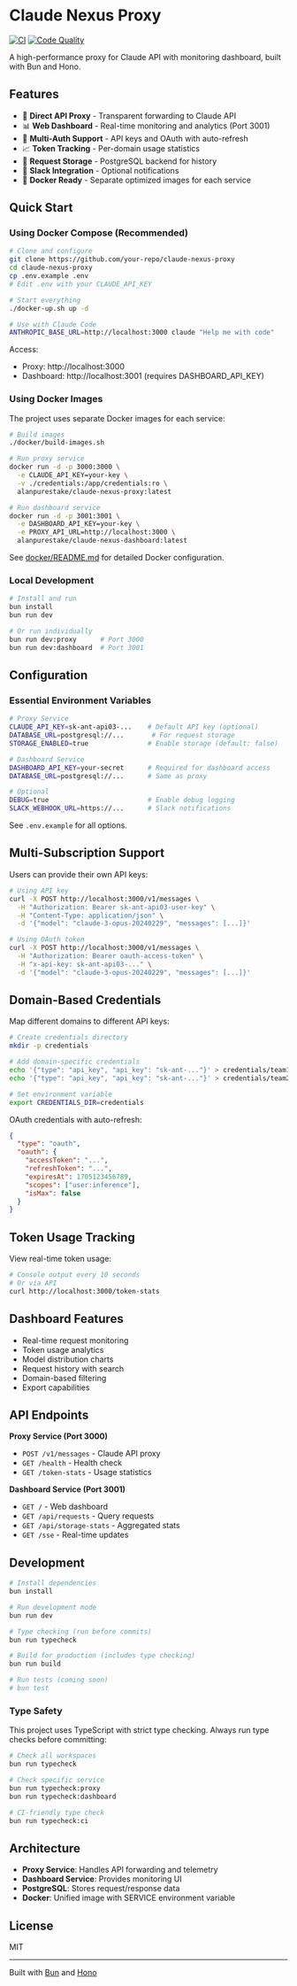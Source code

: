 # Claude Nexus Proxy

[![CI](https://github.com/moonsong-labs/claude-nexus-proxy/actions/workflows/ci.yml/badge.svg)](https://github.com/moonsong-labs/claude-nexus-proxy/actions/workflows/ci.yml)
[![Code Quality](https://github.com/moonsong-labs/claude-nexus-proxy/actions/workflows/code-quality.yml/badge.svg)](https://github.com/moonsong-labs/claude-nexus-proxy/actions/workflows/code-quality.yml)

A high-performance proxy for Claude API with monitoring dashboard, built with Bun and Hono.

## Features

- 🚀 **Direct API Proxy** - Transparent forwarding to Claude API
- 📊 **Web Dashboard** - Real-time monitoring and analytics (Port 3001)
- 🔐 **Multi-Auth Support** - API keys and OAuth with auto-refresh
- 📈 **Token Tracking** - Per-domain usage statistics
- 💾 **Request Storage** - PostgreSQL backend for history
- 🔔 **Slack Integration** - Optional notifications
- 🐳 **Docker Ready** - Separate optimized images for each service

## Quick Start

### Using Docker Compose (Recommended)

```bash
# Clone and configure
git clone https://github.com/your-repo/claude-nexus-proxy
cd claude-nexus-proxy
cp .env.example .env
# Edit .env with your CLAUDE_API_KEY

# Start everything
./docker-up.sh up -d

# Use with Claude Code
ANTHROPIC_BASE_URL=http://localhost:3000 claude "Help me with code"
```

Access:

- Proxy: http://localhost:3000
- Dashboard: http://localhost:3001 (requires DASHBOARD_API_KEY)

### Using Docker Images

The project uses separate Docker images for each service:

```bash
# Build images
./docker/build-images.sh

# Run proxy service
docker run -d -p 3000:3000 \
  -e CLAUDE_API_KEY=your-key \
  -v ./credentials:/app/credentials:ro \
  alanpurestake/claude-nexus-proxy:latest

# Run dashboard service
docker run -d -p 3001:3001 \
  -e DASHBOARD_API_KEY=your-key \
  -e PROXY_API_URL=http://localhost:3000 \
  alanpurestake/claude-nexus-dashboard:latest
```

See [docker/README.md](docker/README.md) for detailed Docker configuration.

### Local Development

```bash
# Install and run
bun install
bun run dev

# Or run individually
bun run dev:proxy      # Port 3000
bun run dev:dashboard  # Port 3001
```

## Configuration

### Essential Environment Variables

```bash
# Proxy Service
CLAUDE_API_KEY=sk-ant-api03-...    # Default API key (optional)
DATABASE_URL=postgresql://...       # For request storage
STORAGE_ENABLED=true               # Enable storage (default: false)

# Dashboard Service
DASHBOARD_API_KEY=your-secret      # Required for dashboard access
DATABASE_URL=postgresql://...      # Same as proxy

# Optional
DEBUG=true                         # Enable debug logging
SLACK_WEBHOOK_URL=https://...      # Slack notifications
```

See `.env.example` for all options.

## Multi-Subscription Support

Users can provide their own API keys:

```bash
# Using API key
curl -X POST http://localhost:3000/v1/messages \
  -H "Authorization: Bearer sk-ant-api03-user-key" \
  -H "Content-Type: application/json" \
  -d '{"model": "claude-3-opus-20240229", "messages": [...]}'

# Using OAuth token
curl -X POST http://localhost:3000/v1/messages \
  -H "Authorization: Bearer oauth-access-token" \
  -H "x-api-key: sk-ant-api03-..." \
  -d '{"model": "claude-3-opus-20240229", "messages": [...]}'
```

## Domain-Based Credentials

Map different domains to different API keys:

```bash
# Create credentials directory
mkdir -p credentials

# Add domain-specific credentials
echo '{"type": "api_key", "api_key": "sk-ant-..."}' > credentials/team1.example.com.credentials.json
echo '{"type": "api_key", "api_key": "sk-ant-..."}' > credentials/team2.example.com.credentials.json

# Set environment variable
export CREDENTIALS_DIR=credentials
```

OAuth credentials with auto-refresh:

```json
{
  "type": "oauth",
  "oauth": {
    "accessToken": "...",
    "refreshToken": "...",
    "expiresAt": 1705123456789,
    "scopes": ["user:inference"],
    "isMax": false
  }
}
```

## Token Usage Tracking

View real-time token usage:

```bash
# Console output every 10 seconds
# Or via API
curl http://localhost:3000/token-stats
```

## Dashboard Features

- Real-time request monitoring
- Token usage analytics
- Model distribution charts
- Request history with search
- Domain-based filtering
- Export capabilities

## API Endpoints

**Proxy Service (Port 3000)**

- `POST /v1/messages` - Claude API proxy
- `GET /health` - Health check
- `GET /token-stats` - Usage statistics

**Dashboard Service (Port 3001)**

- `GET /` - Web dashboard
- `GET /api/requests` - Query requests
- `GET /api/storage-stats` - Aggregated stats
- `GET /sse` - Real-time updates

## Development

```bash
# Install dependencies
bun install

# Run development mode
bun run dev

# Type checking (run before commits)
bun run typecheck

# Build for production (includes type checking)
bun run build

# Run tests (coming soon)
# bun test
```

### Type Safety

This project uses TypeScript with strict type checking. Always run type checks before committing:

```bash
# Check all workspaces
bun run typecheck

# Check specific service
bun run typecheck:proxy
bun run typecheck:dashboard

# CI-friendly type check
bun run typecheck:ci
```

## Architecture

- **Proxy Service**: Handles API forwarding and telemetry
- **Dashboard Service**: Provides monitoring UI
- **PostgreSQL**: Stores request/response data
- **Docker**: Unified image with SERVICE environment variable

## License

MIT

---

Built with [Bun](https://bun.sh) and [Hono](https://hono.dev)

